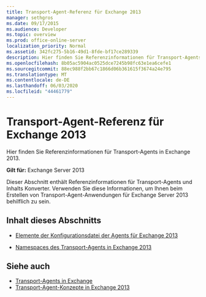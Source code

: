 ```yaml
---
title: Transport-Agent-Referenz für Exchange 2013
manager: sethgros
ms.date: 09/17/2015
ms.audience: Developer
ms.topic: overview
ms.prod: office-online-server
localization_priority: Normal
ms.assetid: 342fc275-5b16-49d1-8fde-bf17ce289339
description: Hier finden Sie Referenzinformationen für Transport-Agents in Exchange 2013.
ms.openlocfilehash: 8b05ac5904ac0525dce7245b98fc63e1ea6cefe1
ms.sourcegitcommit: 88ec988f2bb67c1866d06b361615f3674a24e795
ms.translationtype: MT
ms.contentlocale: de-DE
ms.lasthandoff: 06/03/2020
ms.locfileid: "44461779"
---
```

# <a name="transport-agent-reference-for-exchange-2013"></a>Transport-Agent-Referenz für Exchange 2013

Hier finden Sie Referenzinformationen für Transport-Agents in Exchange 2013.
  
**Gilt für:** Exchange Server 2013 
  
Dieser Abschnitt enthält Referenzinformationen für Transport-Agents und Inhalts Konverter. Verwenden Sie diese Informationen, um Ihnen beim Erstellen von Transport-Agent-Anwendungen für Exchange Server 2013 behilflich zu sein.
  
## <a name="in-this-section"></a>Inhalt dieses Abschnitts

- [Elemente der Konfigurationsdatei der Agents für Exchange 2013](agents-configuration-file-elements-for-exchange-2013.md)
    
- [Namespaces des Transport-Agents in Exchange 2013](transport-agent-namespaces-in-exchange-2013.md)
    
## <a name="see-also"></a>Siehe auch

- [Transport-Agents in Exchange](transport-agents-in-exchange-2013.md)
- [Transport-Agent-Konzepte in Exchange 2013](transport-agent-concepts-in-exchange-2013.md)

